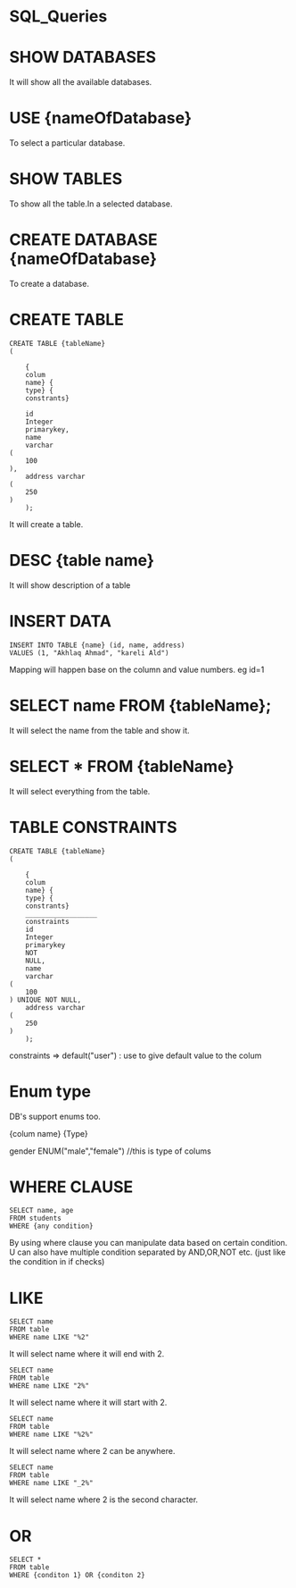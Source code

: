 # SQL_Queries

# SHOW DATABASES

It will show all the available databases.

# USE {nameOfDatabase}

To select a particular database.

# SHOW TABLES

To show all the table.In a selected database.

# CREATE DATABASE {nameOfDatabase}

To create a database.

# CREATE TABLE

```postgresql
CREATE TABLE {tableName}
(

    {
    colum
    name} {
    type} {
    constrants}

    id
    Integer
    primarykey,
    name
    varchar
(
    100
),
    address varchar
(
    250
)
    );
```

It will create a table.

# DESC {table name}

It will show description of a table

# INSERT DATA

```postgresql
INSERT INTO TABLE {name} (id, name, address)
VALUES (1, "Akhlaq Ahmad", "kareli Ald")
```

Mapping will happen base on the column and value numbers. eg id=1

# SELECT name FROM {tableName};

It will select the name from the table and show it.

# SELECT * FROM {tableName}

It will select everything from the table.

# TABLE CONSTRAINTS

```postgresql
CREATE TABLE {tableName}
(

    {
    colum
    name} {
    type} {
    constrants}
    __________________
    constraints
    id
    Integer
    primarykey
    NOT
    NULL,
    name
    varchar
(
    100
) UNIQUE NOT NULL,
    address varchar
(
    250
)
    );
```

constraints =>
default("user") : use to give default value to the colum

# Enum type

DB's support enums too.

{colum name} {Type}

gender ENUM("male","female")  //this is type of colums

# WHERE CLAUSE

```postgresql
SELECT name, age
FROM students
WHERE {any condition}
```

By using where clause you can manipulate data based on certain condition. U can also have multiple condition separated
by AND,OR,NOT etc. (just like the condition in if checks)

# LIKE

```postgresql
SELECT name
FROM table
WHERE name LIKE "%2"
```

It will select name where it will end with 2.

```postgresql
SELECT name
FROM table
WHERE name LIKE "2%"
```

It will select name where it will start with 2.

```postgresql
SELECT name
FROM table
WHERE name LIKE "%2%"
```

It will select name where 2 can be anywhere.

```postgresql
SELECT name
FROM table
WHERE name LIKE "_2%"
```

It will select name where 2 is the second character.

# OR

```postgresql
SELECT *
FROM table
WHERE {conditon 1} OR {conditon 2}
```
